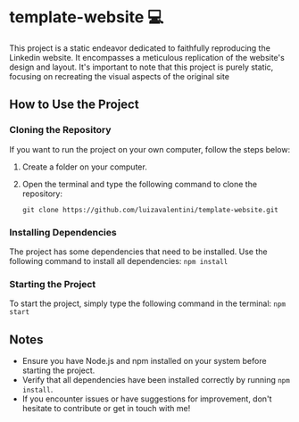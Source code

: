 # template-website 💻
This project is a static endeavor dedicated to faithfully reproducing the Linkedin website. It encompasses a meticulous replication of the website's design and layout. It's important to note that this project is purely static, focusing on recreating the visual aspects of the original site


## How to Use the Project

### Cloning the Repository
If you want to run the project on your own computer, follow the steps below:

1. Create a folder on your computer.
2. Open the terminal and type the following command to clone the repository:

    ```
   git clone https://github.com/luizavalentini/template-website.git
   ```

### Installing Dependencies

The project has some dependencies that need to be installed. Use the following command to install all dependencies:
    ```
   npm install
    ```

### Starting the Project

To start the project, simply type the following command in the terminal:
    ```
   npm start
    ```

## Notes
- Ensure you have Node.js and npm installed on your system before starting the project.
- Verify that all dependencies have been installed correctly by running `npm install`.
- If you encounter issues or have suggestions for improvement, don't hesitate to contribute or get in touch with me!
